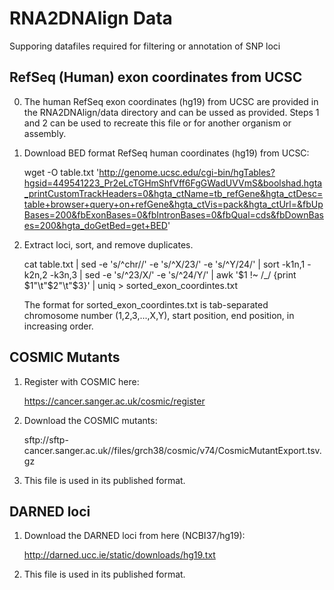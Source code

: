# RNA2DNAlign Data

Supporing datafiles required for filtering or annotation of SNP loci

## RefSeq (Human) exon coordinates from UCSC

0. The human RefSeq exon coordinates (hg19) from UCSC are provided in
the RNA2DNAlign/data directory and can be ussed as provided. Steps 1 and
2 can be used to recreate this file or for another organism or assembly.

1. Download BED format RefSeq human coordinates (hg19) from UCSC:

   wget -O table.txt 'http://genome.ucsc.edu/cgi-bin/hgTables?hgsid=449541223_Pr2eLcTGHmShfVff6FgGWadUVVmS&boolshad.hgta_printCustomTrackHeaders=0&hgta_ctName=tb_refGene&hgta_ctDesc=table+browser+query+on+refGene&hgta_ctVis=pack&hgta_ctUrl=&fbUpBases=200&fbExonBases=0&fbIntronBases=0&fbQual=cds&fbDownBases=200&hgta_doGetBed=get+BED' 

2. Extract loci, sort, and remove duplicates. 

   cat table.txt | sed -e 's/^chr//' -e 's/^X/23/' -e 's/^Y/24/' | sort -k1n,1 -k2n,2 -k3n,3 | sed -e 's/^23/X/' -e 's/^24/Y/' | awk '$1 !~ /_/ {print $1"\t"$2"\t"$3}' | uniq > sorted_exon_coordintes.txt

   The format for sorted_exon_coordintes.txt is tab-separated chromosome number (1,2,3,...,X,Y), start position, end position, in increasing order.

## COSMIC Mutants

1. Register with COSMIC here:

   https://cancer.sanger.ac.uk/cosmic/register

2. Download the COSMIC mutants:

   sftp://sftp-cancer.sanger.ac.uk//files/grch38/cosmic/v74/CosmicMutantExport.tsv.gz

3. This file is used in its published format.

## DARNED loci

1. Download the DARNED loci from here (NCBI37/hg19):

   http://darned.ucc.ie/static/downloads/hg19.txt

2. This file is used in its published format.
